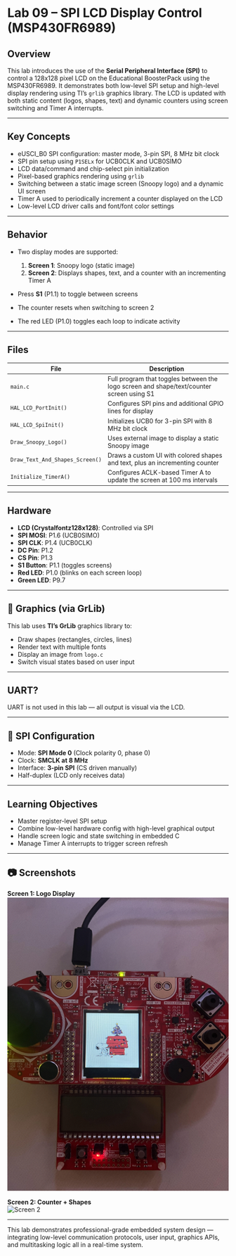 # Lab 09 – SPI LCD Display Control (MSP430FR6989)

## Overview
This lab introduces the use of the **Serial Peripheral Interface (SPI)** to control a 128x128 pixel LCD on the Educational BoosterPack using the MSP430FR6989. It demonstrates both low-level SPI setup and high-level display rendering using TI’s `grlib` graphics library. The LCD is updated with both static content (logos, shapes, text) and dynamic counters using screen switching and Timer A interrupts.

---

## Key Concepts
- eUSCI_B0 SPI configuration: master mode, 3-pin SPI, 8 MHz bit clock
- SPI pin setup using `P1SELx` for UCB0CLK and UCB0SIMO
- LCD data/command and chip-select pin initialization
- Pixel-based graphics rendering using `grlib`
- Switching between a static image screen (Snoopy logo) and a dynamic UI screen
- Timer A used to periodically increment a counter displayed on the LCD
- Low-level LCD driver calls and font/font color settings

---

## Behavior
- Two display modes are supported:
  1. **Screen 1**: Snoopy logo (static image)
  2. **Screen 2**: Displays shapes, text, and a counter with an incrementing Timer A

- Press **S1** (P1.1) to toggle between screens
- The counter resets when switching to screen 2
- The red LED (P1.0) toggles each loop to indicate activity

---

## Files
| File | Description |
|------|-------------|
| `main.c` | Full program that toggles between the logo screen and shape/text/counter screen using S1 |
| `HAL_LCD_PortInit()` | Configures SPI pins and additional GPIO lines for display |
| `HAL_LCD_SpiInit()` | Initializes UCB0 for 3-pin SPI with 8 MHz bit clock |
| `Draw_Snoopy_Logo()` | Uses external image to display a static Snoopy image |
| `Draw_Text_And_Shapes_Screen()` | Draws a custom UI with colored shapes and text, plus an incrementing counter |
| `Initialize_TimerA()` | Configures ACLK-based Timer A to update the screen at 100 ms intervals |

---

## Hardware
- **LCD (Crystalfontz128x128)**: Controlled via SPI
- **SPI MOSI**: P1.6 (UCB0SIMO)
- **SPI CLK**: P1.4 (UCB0CLK)
- **DC Pin**: P1.2
- **CS Pin**: P1.3
- **S1 Button**: P1.1 (toggles screens)
- **Red LED**: P1.0 (blinks on each screen loop)
- **Green LED**: P9.7

---

## 🎨 Graphics (via GrLib)

This lab uses **TI’s GrLib** graphics library to:
- Draw shapes (rectangles, circles, lines)
- Render text with multiple fonts
- Display an image from `logo.c`
- Switch visual states based on user input

---

## UART?  
UART is not used in this lab — all output is visual via the LCD.

---

## 📝 SPI Configuration

- Mode: **SPI Mode 0** (Clock polarity 0, phase 0)
- Clock: **SMCLK at 8 MHz**
- Interface: **3-pin SPI** (CS driven manually)
- Half-duplex (LCD only receives data)

---

## Learning Objectives
- Master register-level SPI setup
- Combine low-level hardware config with high-level graphical output
- Handle screen logic and state switching in embedded C
- Manage Timer A interrupts to trigger screen refresh

---

## 📷 Screenshots

**Screen 1: Logo Display**  
![Screen 1](assets/snoopy%20image.png)

**Screen 2: Counter + Shapes**  
![Screen 2](assets/lab%209%20second%20screen.png)

---

This lab demonstrates professional-grade embedded system design — integrating low-level communication protocols, user input, graphics APIs, and multitasking logic all in a real-time system.
